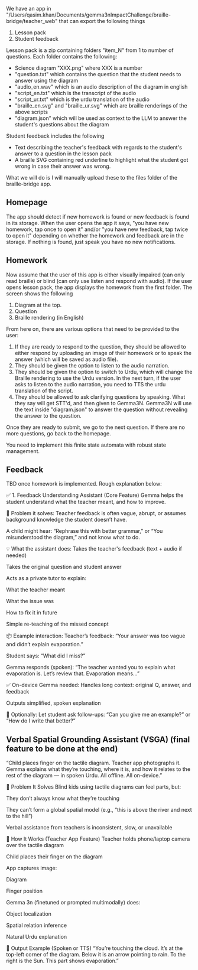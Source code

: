 We have an app in "/Users/qasim.khan/Documents/gemma3nImpactChallenge/braille-bridge/teacher_web" that can export the following things

1. Lesson pack
2. Student feedback

Lesson pack is a zip containing folders "item_N" from 1 to number of questions. Each folder contains the following:

- Science diagram "XXX.png" where XXX is a number
- "question.txt" which contains the question that the student needs to answer using the diagram
- "audio_en.wav" which is an audio description of the diagram in english
- "script_en.txt" which is the transcript of the audio
- "script_ur.txt" which is the urdu translation of the audio
- "braille_en.svg" and "braille_ur.svg" which are braille renderings of the above scripts
- "diagram.json" which will be used as context to the LLM to answer the student's questions about the diagram

Student feedback includes the following
- Text describing the teacher's feedback with regards to the student's answer to a question in the lesson pack
- A braille SVG containing red underline to highlight what the student got wrong in case their answer was wrong.

What we will do is I will manually upload these to the files folder of the braille-bridge app.

## Homepage
The app should detect if new homework is found or new feedback is found in its storage. When the user opens the app it says, "you have new homework, tap once to open it" and/or "you have new feedback, tap twice to open it" depending on whether the homework and feedback are in the storage. If nothing is found, just speak you have no new notifications.

## Homework

Now assume that the user of this app is either visually impaired (can only read braille) or blind (can only use listen and respond with audio).
If the user opens lesson pack, the app displays the homework from the first folder. The screen shows the following

1. Diagram at the top.
2. Question
3. Braille rendering (in English)

From here on, there are various options that need to be provided to the user:

1. If they are ready to respond to the question, they should be allowed to either respond by uploading an image of their homework or to speak the answer (which will be saved as audio file).
2. They should be given the option to listen to the audio narration.
3. They should be given the option to switch to Urdu, which will change the Braille rendering to use the Urdu version. In the next turn, if the user asks to listen to the audio narration, you need to TTS the urdu translation of the script.
4. They should be allowed to ask clarifying questions by speaking. What they say will get STT'd, and then given to Gemma3N. Gemma3N will use the text inside "diagram.json" to answer the question without revealing the answer to the question.

Once they are ready to submit, we go to the next question. If there are no more questions, go back to the homepage.

You need to implement this finite state automata with robust state management.

## Feedback

TBD once homework is implemented. Rough explanation below:

✅ 1. Feedback Understanding Assistant (Core Feature)
Gemma helps the student understand what the teacher meant, and how to improve.

🎯 Problem it solves:
Teacher feedback is often vague, abrupt, or assumes background knowledge the student doesn’t have.

A child might hear: “Rephrase this with better grammar,” or “You misunderstood the diagram,” and not know what to do.

💡 What the assistant does:
Takes the teacher's feedback (text + audio if needed)

Takes the original question and student answer

Acts as a private tutor to explain:

What the teacher meant

What the issue was

How to fix it in future

Simple re-teaching of the missed concept

📦 Example interaction:
Teacher’s feedback: “Your answer was too vague and didn’t explain evaporation.”

Student says: “What did I miss?”

Gemma responds (spoken): “The teacher wanted you to explain what evaporation is. Let’s review that. Evaporation means...”

✅ On-device Gemma needed:
Handles long context: original Q, answer, and feedback

Outputs simplified, spoken explanation

🔁 Optionally:
Let student ask follow-ups: “Can you give me an example?” or “How do I write that better?”

## Verbal Spatial Grounding Assistant (VSGA) (final feature to be done at the end)

“Child places finger on the tactile diagram. Teacher app photographs it. Gemma explains what they’re touching, where it is, and how it relates to the rest of the diagram — in spoken Urdu. All offline. All on-device.”

🧠 Problem It Solves
Blind kids using tactile diagrams can feel parts, but:

They don’t always know what they’re touching

They can’t form a global spatial model (e.g., “this is above the river and next to the hill”)

Verbal assistance from teachers is inconsistent, slow, or unavailable

📱 How It Works (Teacher App Feature)
Teacher holds phone/laptop camera over the tactile diagram

Child places their finger on the diagram

App captures image:

Diagram

Finger position

Gemma 3n (finetuned or prompted multimodally) does:

Object localization

Spatial relation inference

Natural Urdu explanation

🧠 Output Example (Spoken or TTS)
“You’re touching the cloud. It’s at the top-left corner of the diagram. Below it is an arrow pointing to rain. To the right is the Sun. This part shows evaporation.”